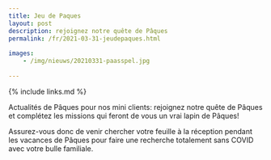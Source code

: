 ```yaml
---
title: Jeu de Paques
layout: post
description: rejoignez notre quête de Pâques
permalink: /fr/2021-03-31-jeudepaques.html
    
images:  
    - /img/nieuws/20210331-paasspel.jpg
    
---
```


{% include links.md %}

Actualités de Pâques pour nos mini clients: rejoignez notre quête de Pâques et complétez les missions qui feront de vous un vrai lapin de Pâques!

Assurez-vous donc de venir chercher votre feuille à la réception pendant les vacances de Pâques pour faire une recherche totalement sans COVID avec votre bulle familiale.




